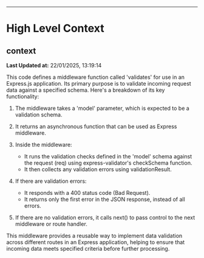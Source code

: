 

---
# High Level Context
## context
**Last Updated at:** 22/01/2025, 13:19:14

This code defines a middleware function called 'validates' for use in an Express.js application. Its primary purpose is to validate incoming request data against a specified schema. Here's a breakdown of its key functionality:

1. The middleware takes a 'model' parameter, which is expected to be a validation schema.

2. It returns an asynchronous function that can be used as Express middleware.

3. Inside the middleware:
   - It runs the validation checks defined in the 'model' schema against the request (req) using express-validator's checkSchema function.
   - It then collects any validation errors using validationResult.

4. If there are validation errors:
   - It responds with a 400 status code (Bad Request).
   - It returns only the first error in the JSON response, instead of all errors.

5. If there are no validation errors, it calls next() to pass control to the next middleware or route handler.

This middleware provides a reusable way to implement data validation across different routes in an Express application, helping to ensure that incoming data meets specified criteria before further processing.

